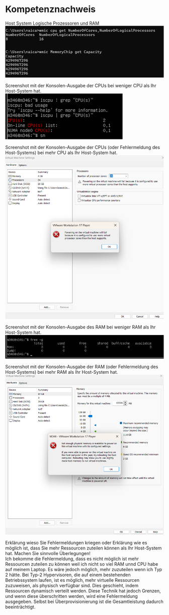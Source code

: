# Kompetenznachweis

Host System Logische Prozessoren und RAM<br>
![Image Kernel Host System](image-4.png)

Screenshot mit der Konsolen-Ausgabe der CPUs bei weniger CPU als Ihr Host-System hat.<br>
![Less CPU than Host](image-5.png)

Screenshot mit der Konsolen-Ausgabe der CPUs (oder Fehlermeldung des Host-Systems) bei
mehr CPU als Ihr Host-System hat.<br>
![More CPU than Host supports](image-6.png)

Screenshot mit der Konsolen-Ausgabe des RAM bei weniger RAM als Ihr Host-System hat.<br>
![Less RAM than host](image-7.png)

Screenshot mit der Konsolen-Ausgabe der RAM (oder Fehlermeldung des Host-Systems) bei
mehr RAM als Ihr Host-System hat.<br>
![More RAM than Host](image-8.png)

Erklärung wieso Sie Fehlermeldungen kriegen oder Erklärung wie es möglich ist, dass Sie
mehr Ressourcen zuteilen können als Ihr Host-System hat. Machen Sie sinnvolle
Überlegungen!<br>
Ich bekomme die Fehlermeldung, dass es nicht möglich ist mehr Ressourcen zuteilen zu können weil ich nicht so viel RAM unnd CPU habe auf meinem Laptop. Es wäre jedoch möglich, mehr zuzuteilen wenn ich Typ 2 hätte. Bei Typ-2 Hypervisoren, die auf einem bestehenden Betriebssystem laufen, ist es möglich, mehr virtuelle Ressourcen zuzuweisen, als physisch verfügbar sind. Dies geschieht, indem Ressourcen dynamisch verteilt werden. Diese Technik hat jedoch Grenzen, und wenn diese überschritten werden, wird eine Fehlermeldung ausgegeben. Selbst bei Überprovisionierung ist die Gesamtleistung dadurch beeinträchtigt.
